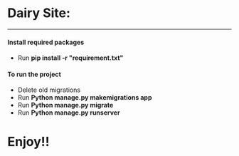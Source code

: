 <h1>Dairy Site:</h1>

---

<h4>Install required packages</h4>
<ul><li>Run <strong>pip install -r "requirement.txt"</strong></li></ul>

<h4>To run the project</h4>
<ul>
  <li>Delete old migrations</li>
  <li>Run <strong>Python manage.py makemigrations app </strong></li>
  <li>Run <strong>Python manage.py migrate</strong></li>
  <li>Run <strong>Python manage.py runserver</strong></li>
</ul>



<h1>Enjoy!!</h1>
